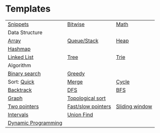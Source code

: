 # Templates


|     |     |     |
| --- | --- | --- |
| [Snippets][] | [Bitwise][] | [Math][] |
| Data Structure |
| [Array][] | [Queue/Stack][] | [Heap][] |
| [Hashmap][] | 
| [Linked List][] | [Tree][] | [Trie][] |
| Algorithm |
| [Binary search](./binary_search/template.md)| [Greedy](./greedy/template.md) |
| Sort: [Quick](./sort/quick_sort.py) | [Merge](./sort/merge_sort_array.py) | [Cycle](./cycle_sort/summary.md) |
| [Backtrack](./backtrack/template.md) | [DFS](./dfs_bfs/template_dfs.md) | [BFS](./dfs_bfs/template_bfs.md) |
| [Graph](./graph/template.md) | [Topological sort](./topological_sort/template.md) | 
| [Two pointers](./two_pointers/template.md) | [Fast/slow pointers](./fast_slow_pointers/template.md) | [Sliding window](./sliding_window/template.md) |
| [Intervals](./intervals/template.md) | [Union Find](./union_find/template.md) | 
| [Dynamic Programming](./dynamic_prog/template.md) |
[](.//template.md)

[Snippets]: ./snippets.md
[Bitwise]: ./bitwise/template.md
[Math]: ./math/template.md
[Array]: ./array_string/template.md
[Queue/Stack]: ./queue_stack/template.md
[Heap]: ./heap/template.md
[Hashmap]: ./hashmap/template.md
[Linked List]: ./linked_list/template.md
[Tree]: ./tree/template.md
[Trie]: ./trie/template.md